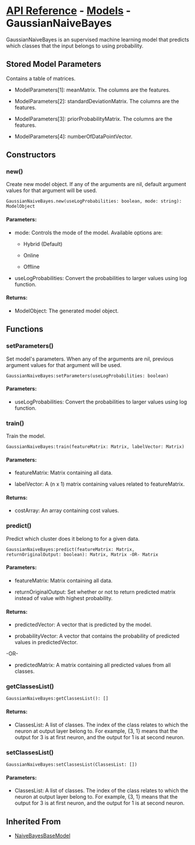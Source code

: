 # [API Reference](../../API.md) - [Models](../Models.md) - GaussianNaiveBayes

GaussianNaiveBayes is an supervised machine learning model that predicts which classes that the input belongs to using probability.

## Stored Model Parameters

Contains a table of matrices.

* ModelParameters[1]: meanMatrix. The columns are the features.

* ModelParameters[2]: standardDeviationMatrix. The columns are the features.

* ModelParameters[3]: priorProbabilityMatrix. The columns are the features.

* ModelParameters[4]: numberOfDataPointVector.

## Constructors

### new()

Create new model object. If any of the arguments are nil, default argument values for that argument will be used.

```
GaussianNaiveBayes.new(useLogProbabilities: boolean, mode: string): ModelObject
```

#### Parameters:

* mode: Controls the mode of the model. Available options are:

  * Hybrid (Default)
 
  * Online
 
  * Offline

* useLogProbabilities: Convert the probabilities to larger values using log function.

#### Returns:

* ModelObject:  The generated model object.

## Functions

### setParameters()

Set model's parameters. When any of the arguments are nil, previous argument values for that argument will be used.

```
GaussianNaiveBayes:setParameters(useLogProbabilities: boolean)
```

#### Parameters:

* useLogProbabilities: Convert the probabilities to larger values using log function.

### train()

Train the model.

```
GaussianNaiveBayes:train(featureMatrix: Matrix, labelVector: Matrix)
```

#### Parameters:

* featureMatrix: Matrix containing all data.

* labelVector: A (n x 1) matrix containing values related to featureMatrix.

#### Returns:

* costArray: An array containing cost values.

### predict()

Predict which cluster does it belong to for a given data.

```
GaussianNaiveBayes:predict(featureMatrix: Matrix, returnOriginalOutput: boolean): Matrix, Matrix -OR- Matrix
```

#### Parameters:

* featureMatrix: Matrix containing all data.

* returnOriginalOutput: Set whether or not to return predicted matrix instead of value with highest probability. 

#### Returns:

* predictedVector: A vector that is predicted by the model.

* probabilityVector: A vector that contains the probability of predicted values in predictedVector.

-OR-

* predictedMatrix: A matrix containing all predicted values from all classes.

### getClassesList()

```
GaussianNaiveBayes:getClassesList(): []
```

#### Returns:

* ClassesList: A list of classes. The index of the class relates to which the neuron at output layer belong to. For example, {3, 1} means that the output for 3 is at first neuron, and the output for 1 is at second neuron.

### setClassesList()

```
GaussianNaiveBayes:setClassesList(ClassesList: [])
```

#### Parameters:

* ClassesList: A list of classes. The index of the class relates to which the neuron at output layer belong to. For example, {3, 1} means that the output for 3 is at first neuron, and the output for 1 is at second neuron.

## Inherited From

* [NaiveBayesBaseModel](NaiveBayesBaseModel.md)
